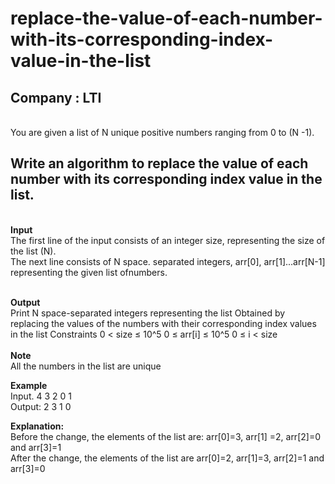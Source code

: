 # replace-the-value-of-each-number-with-its-corresponding-index-value-in-the-list
<H2>Company : LTI </H2><br/>You are given a list of N unique positive numbers ranging from 0 to (N -1).  
<br/><h2>Write an algorithm to replace the value of each number with its corresponding index value in the list.  </H2>
<br/><b>Input</b> <br/>
The first line of the input consists of an integer size,  representing the size of the list (N).
<br/> The next line consists of N space. separated integers, arr[0], arr[1]...arr[N-1]  representing the given list ofnumbers.  

<br/><b>Output</b> <br/>
Print N space-separated integers representing the list Obtained by replacing the values of the numbers with their corresponding index values in the list  Constraints 0 &lt; size ≤ 10^5 0 ≤ arr[i] ≤ 10^5 0 ≤ i &lt; size  
<br/><b>Note</b> <br/>
All the numbers in the list are unique<br/> 

<b>Example</b> <br/>
Input. 4 3 2 0 1  <br/>
Output: 2 3 1 0  <br/>

<b>Explanation:</b>  <br/>
Before the change, the elements of the list are: arr[0]=3, arr[1] =2, arr[2]=0 and arr[3]=1 <br/>
After the change, the elements of the list are arr[0]=2, arr[1]=3, arr[2]=1 and arr[3]=0
